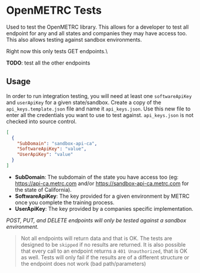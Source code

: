 # OpenMETRC Tests

Used to test the OpenMETRC  library. This allows for a developer to test all endpoint for any and all states and companies they may have access too. This also allows testing against sandbox environments.

Right now this only tests GET endpoints.\

**TODO**: test all the other endpoints

## Usage

In order to run integration testing, you will need at least one `softwareApiKey` and `userApiKey` for a given state/sandbox. Create a copy of the `api_keys.template.json` file and name it `api_keys.json`. Use this new file to enter all the credentials you want to use to test against. `api_keys.json` is not checked into source control.

```json
[
  {
    "SubDomain": "sandbox-api-ca",
    "SoftwareApiKey": "value",
    "UserApiKey": "value"
  }
]
```

* **SubDomain**: The subdomain of the state you have access too (eg: https://api-ca.metrc.com and/or https://sandbox-api-ca.metrc.com for the state of California).
* **SoftwareApiKey**: The key provided for a given environment by METRC once you complete the training process.
* **UserApiKey**: The key provided by a companies specific implementation.

_POST, PUT, and DELETE endpoints will only be tested against a sandbox environment._

> Not all endpoints will return data and that is OK. The tests are designed to be `skipped` if no results are returned. It is also possible that every call to an endpoint returns a `401 Unauthorized`, that is OK as well. Tests will only fail if the results are of a different structure or the endpoint does not work (bad path/parameters)
